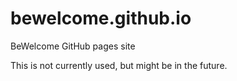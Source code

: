 bewelcome.github.io
===================

BeWelcome GitHub pages site

This is not currently used, but might be in the future.
